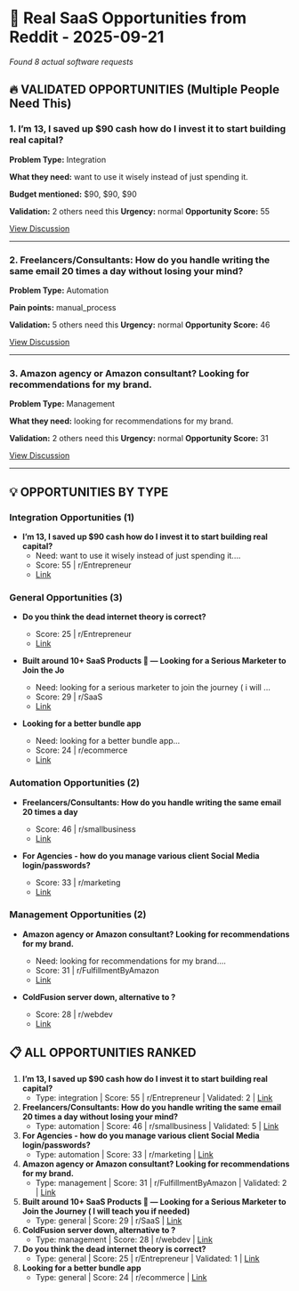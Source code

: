 # 🎯 Real SaaS Opportunities from Reddit - 2025-09-21

*Found 8 actual software requests*

## 🔥 VALIDATED OPPORTUNITIES (Multiple People Need This)

### 1. I’m 13, I saved up $90 cash how do I invest it to start building real capital?

**Problem Type:** Integration

**What they need:** want to use it wisely instead of just spending it.

**Budget mentioned:** $90, $90, $90

**Validation:** 2 others need this
**Urgency:** normal
**Opportunity Score:** 55

[View Discussion](https://reddit.com/r/Entrepreneur/comments/1nbqj9a/im_13_i_saved_up_90_cash_how_do_i_invest_it_to/)

----------------------------------------

### 2. Freelancers/Consultants: How do you handle writing the same email 20 times a day without losing your mind?

**Problem Type:** Automation

**Pain points:** manual_process

**Validation:** 5 others need this
**Urgency:** normal
**Opportunity Score:** 46

[View Discussion](https://reddit.com/r/smallbusiness/comments/1ne64ic/freelancersconsultants_how_do_you_handle_writing/)

----------------------------------------

### 3. Amazon agency or Amazon consultant? Looking for recommendations for my brand.

**Problem Type:** Management

**What they need:** looking for recommendations for my brand.

**Validation:** 2 others need this
**Urgency:** normal
**Opportunity Score:** 31

[View Discussion](https://reddit.com/r/FulfillmentByAmazon/comments/1n1hayr/amazon_agency_or_amazon_consultant_looking_for/)

----------------------------------------

## 💡 OPPORTUNITIES BY TYPE

### Integration Opportunities (1)

- **I’m 13, I saved up $90 cash how do I invest it to start building real capital?**
  - Need: want to use it wisely instead of just spending it....
  - Score: 55 | r/Entrepreneur
  - [Link](https://reddit.com/r/Entrepreneur/comments/1nbqj9a/im_13_i_saved_up_90_cash_how_do_i_invest_it_to/)

### General Opportunities (3)

- **Do you think the dead internet theory is correct?**
  - Score: 25 | r/Entrepreneur
  - [Link](https://reddit.com/r/Entrepreneur/comments/1nb6foc/do_you_think_the_dead_internet_theory_is_correct/)

- **Built around 10+ SaaS Products 🚀 — Looking for a Serious Marketer to Join the Jo**
  - Need: looking for a serious marketer to join the journey ( i will ...
  - Score: 29 | r/SaaS
  - [Link](https://reddit.com/r/SaaS/comments/1nlvlg7/built_around_10_saas_products_looking_for_a/)

- **Looking for a better bundle app**
  - Need: looking for a better bundle app...
  - Score: 24 | r/ecommerce
  - [Link](https://reddit.com/r/ecommerce/comments/1mvz9r5/looking_for_a_better_bundle_app/)

### Automation Opportunities (2)

- **Freelancers/Consultants: How do you handle writing the same email 20 times a day**
  - Score: 46 | r/smallbusiness
  - [Link](https://reddit.com/r/smallbusiness/comments/1ne64ic/freelancersconsultants_how_do_you_handle_writing/)

- **For Agencies - how do  you manage various client Social Media login/passwords?**
  - Score: 33 | r/marketing
  - [Link](https://reddit.com/r/marketing/comments/1n29218/for_agencies_how_do_you_manage_various_client/)

### Management Opportunities (2)

- **Amazon agency or Amazon consultant? Looking for recommendations for my brand.**
  - Need: looking for recommendations for my brand....
  - Score: 31 | r/FulfillmentByAmazon
  - [Link](https://reddit.com/r/FulfillmentByAmazon/comments/1n1hayr/amazon_agency_or_amazon_consultant_looking_for/)

- **ColdFusion server down, alternative to ?**
  - Score: 28 | r/webdev
  - [Link](https://reddit.com/r/webdev/comments/1n30o8b/coldfusion_server_down_alternative_to/)

## 📋 ALL OPPORTUNITIES RANKED

1. **I’m 13, I saved up $90 cash how do I invest it to start building real capital?**
   - Type: integration | Score: 55 | r/Entrepreneur | Validated: 2 | [Link](https://reddit.com/r/Entrepreneur/comments/1nbqj9a/im_13_i_saved_up_90_cash_how_do_i_invest_it_to/)
2. **Freelancers/Consultants: How do you handle writing the same email 20 times a day without losing your mind?**
   - Type: automation | Score: 46 | r/smallbusiness | Validated: 5 | [Link](https://reddit.com/r/smallbusiness/comments/1ne64ic/freelancersconsultants_how_do_you_handle_writing/)
3. **For Agencies - how do  you manage various client Social Media login/passwords?**
   - Type: automation | Score: 33 | r/marketing | [Link](https://reddit.com/r/marketing/comments/1n29218/for_agencies_how_do_you_manage_various_client/)
4. **Amazon agency or Amazon consultant? Looking for recommendations for my brand.**
   - Type: management | Score: 31 | r/FulfillmentByAmazon | Validated: 2 | [Link](https://reddit.com/r/FulfillmentByAmazon/comments/1n1hayr/amazon_agency_or_amazon_consultant_looking_for/)
5. **Built around 10+ SaaS Products 🚀 — Looking for a Serious Marketer to Join the Journey ( I will teach you if needed)**
   - Type: general | Score: 29 | r/SaaS | [Link](https://reddit.com/r/SaaS/comments/1nlvlg7/built_around_10_saas_products_looking_for_a/)
6. **ColdFusion server down, alternative to ?**
   - Type: management | Score: 28 | r/webdev | [Link](https://reddit.com/r/webdev/comments/1n30o8b/coldfusion_server_down_alternative_to/)
7. **Do you think the dead internet theory is correct?**
   - Type: general | Score: 25 | r/Entrepreneur | Validated: 1 | [Link](https://reddit.com/r/Entrepreneur/comments/1nb6foc/do_you_think_the_dead_internet_theory_is_correct/)
8. **Looking for a better bundle app**
   - Type: general | Score: 24 | r/ecommerce | [Link](https://reddit.com/r/ecommerce/comments/1mvz9r5/looking_for_a_better_bundle_app/)

